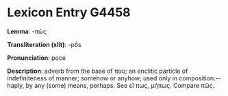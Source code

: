 # Lexicon Entry G4458

**Lemma**: -πώς

**Transliteration (xlit)**: -pṓs

**Pronunciation**: poce

**Description**:
adverb from the base of πού; an enclitic particle of indefiniteness of manner; somehow or anyhow; used only in composition:--haply, by any (some) means, perhaps. See εἴ πως, μήπως. Compare πῶς.
